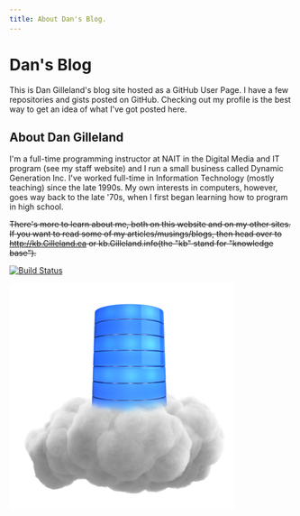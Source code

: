 ```yaml
---
title: About Dan's Blog.
---
```

# Dan's Blog

This is Dan Gilleland's blog site hosted as a GitHub User Page. I have a few repositories and gists posted on GitHub. Checking out my profile is the best way to get an idea of what I've got posted here.

## About Dan Gilleland

I'm a full-time programming instructor at NAIT in the Digital Media and IT program (see my staff website) and I run a small business called Dynamic Generation Inc. I've worked full-time in Information Technology (mostly teaching) since the late 1990s. My own interests in computers, however, goes way back to the late '70s, when I first began learning how to program in high school.

~~There's more to learn about me, both on this website and on my other sites. If you want to read some of my articles/musings/blogs, then head over to http://kb.Gilleland.ca or kb.Gilleland.info(the "kb" stand for "knowledge base").~~

[![Build Status](https://travis-ci.org/dagilleland/dagilleland.github.io.svg?branch=publish)](https://travis-ci.org/dagilleland/dagilleland.github.io)

![](./images/single_cloud_database_400_clr_12136.png)
